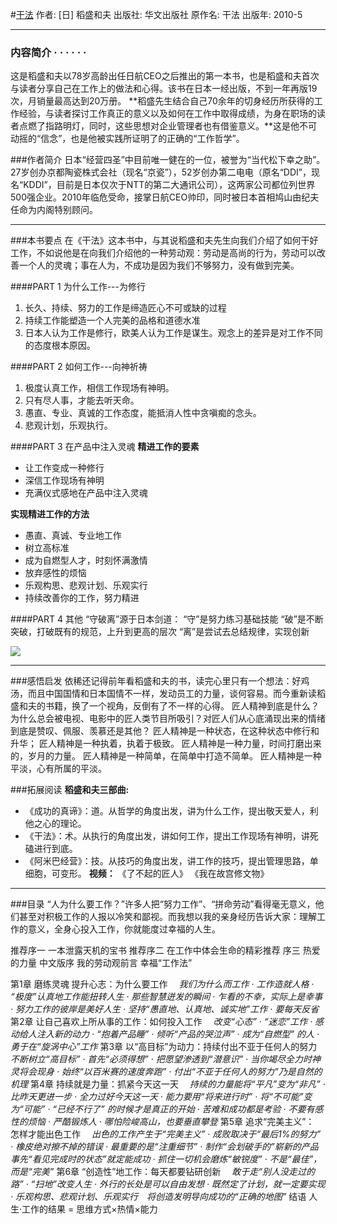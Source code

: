 #[干法](https://book.douban.com/subject/4846035/)
作者:  [日] 稻盛和夫 
出版社: 华文出版社
原作名: 干法
出版年: 2010-5
***
### 内容简介  · · · · · ·
这是稻盛和夫以78岁高龄出任日航CEO之后推出的第一本书，也是稻盛和夫首次与读者分享自己在工作上的做法和心得。该书在日本一经出版，不到一年再版19次，月销量最高达到20万册。
**稻盛先生结合自己70余年的切身经历所获得的工作经验，与读者探讨工作真正的意义以及如何在工作中取得成绩，为身在职场的读者点燃了指路明灯，同时，这些思想对企业管理者也有借鉴意义。**这是他不可动摇的“信念”，也是他被实践所证明了的正确的“工作哲学”。

###作者简介 
日本“经营四圣”中目前唯一健在的一位，被誉为“当代松下幸之助”。27岁创办京都陶瓷株式会社（现名“京瓷”），52岁创办第二电电（原名“DDI”，现名“KDDI”，目前是日本仅次于NTT的第二大通讯公司），这两家公司都位列世界500强企业。2010年临危受命，接掌日航CEO帅印，同时被日本首相鸠山由纪夫任命为内阁特别顾问。
***
###本书要点
在《干法》这本书中，与其说稻盛和夫先生向我们介绍了如何干好工作，不如说他是在向我们介绍他的一种劳动观：劳动是高尚的行为，劳动可以改善一个人的灵魂；事在人为，不成功是因为我们不够努力，没有做到完美。

####PART 1 为什么工作---为修行
1. 长久、持续、努力的工作是缔造匠心不可或缺的过程
2. 持续工作能塑造一个人完美的品格和道德水准
3. 日本人认为工作是修行，欧美人认为工作是谋生。观念上的差异是对工作不同的态度根本原因。

####PART 2 如何工作---向神祈祷
1. 极度认真工作，相信工作现场有神明。
2. 只有尽人事，才能去听天命。
3. 愚直、专业、真诚的工作态度，能抵消人性中贪嗔痴的念头。
4. 悲观计划，乐观执行。

####PART 3 在产品中注入灵魂
**精进工作的要素**
- 让工作变成一种修行
- 深信工作现场有神明
- 充满仪式感地在产品中注入灵魂

**实现精进工作的方法**
- 愚直、真诚、专业地工作
- 树立高标准
- 成为自燃型人才，时刻怀满激情
- 放弃感性的烦恼
- 乐观构思、悲观计划、乐观实行
- 持续改善你的工作，努力精进

####PART 4 其他
“守破离”源于日本剑道：
“守”是努力练习基础技能
“破”是不断突破，打破既有的规范，上升到更高的层次
“离”是尝试去总结规律，实现创新

![](./_image/2017-04-30-11-15-06.jpg)

***
###感悟启发
依稀还记得前年看稻盛和夫的书，读完心里只有一个想法：好鸡汤，而且中国国情和日本国情不一样，发动员工的力量，谈何容易。而今重新读稻盛和夫的书籍，换了一个视角，反倒有了不一样的心得。
匠人精神到底是什么？为什么总会被电视、电影中的匠人类节目所吸引？对匠人们从心底涌现出来的情绪到底是赞叹、佩服、羡慕还是其他？
匠人精神是一种状态，在这种状态中修行和升华；
匠人精神是一种执着，执着于极致。
匠人精神是一种力量，时间打磨出来的，岁月的力量。
匠人精神是一种简单，在简单中打造不简单。
匠人精神是一种平淡，心有所属的平淡。


###拓展阅读
**稻盛和夫三部曲:**
- 《成功的真谛》：道。从哲学的角度出发，讲为什么工作，提出敬天爱人，利他之心的理论。
- 《干法》：术。从执行的角度出发，讲如何工作，提出工作现场有神明，讲死磕进行到底。
- 《阿米巴经营》：技。从技巧的角度出发，讲工作的技巧，提出管理思路，单细胞，可变形。
**视频：**
《了不起的匠人》
《我在故宫修文物》
***
###目录
“人为什么要工作？”许多人把“努力工作”、“拼命劳动”看得毫无意义，他们甚至对积极工作的人报以冷笑和鄙视。而我想以我的亲身经历告诉大家：理解工作的意义，全身心投入工作，你就能度过幸福的人生。

推荐序一 一本泄露天机的宝书
推荐序二 在工作中体会生命的精彩推荐
序三 热爱的力量
中文版序 我的劳动观前言 幸福“工作法”

第1章 磨练灵魂 提升心志：为什么要工作　
*我们为什么而工作 · 工作造就人格 · “极度”认真地工作能扭转人生 · 那些智慧迸发的瞬间 · 乍看的不幸，实际上是幸事 · 努力工作的彼岸是美好人生 · 坚持“愚直地、认真地、诚实地”工作 · 要每天反省*
第2章 让自己喜欢上所从事的工作：如何投入工作　
*改变“心态” · “迷恋”工作 · 感动给人注入新的动力 · “抱着产品睡” · 倾听“产品的哭泣声” · 成为“自燃型” 的人 · 勇于在“旋涡中心”工作*
第3章 以“高目标”为动力：持续付出不亚于任何人的努力　
*不断树立“高目标” · 首先“必须得想” · 把愿望渗透到“潜意识” · 当你竭尽全力时神灵将会现身 · 始终“以百米赛的速度奔跑” · 付出“不亚于任何人的努力”乃是自然的机理*
第4章 持续就是力量：抓紧今天这一天　
*持续的力量能将“平凡”变为“非凡” · 比昨天更进一步 · 全力过好今天这一天 · 能力要用“将来进行时” · 将“不可能”变为“可能” · “已经不行了” 的时候才是真正的开始 · 苦难和成功都是考验 · 不要有感性的烦恼 · 严酷锻炼人 · 哪怕险峻高山，也要垂直攀登*
第5章 追求“完美主义”： 怎样才能出色工作　
*出色的工作产生于“完美主义” · 成败取决于“最后1%的努力” · 橡皮绝对擦不掉的错误 · 最重要的是“注重细节” · 制作“会划破手的”崭新的产品　事先“看见完成时的状态”就定能成功 · 抓住一切机会磨炼“敏锐度” · 不是“最佳”，而是“完美”*
第6章 “创造性”地工作：每天都要钻研创新　
*敢于走“别人没走过的路” · “扫地”改变人生 · 外行的长处是可以自由发想 · 既然定了计划，就一定要实现 · 乐观构思、悲观计划、乐观实行　将创造发明导向成功的“正确的地图”*
结语 人生·工作的结果 = 思维方式×热情×能力
